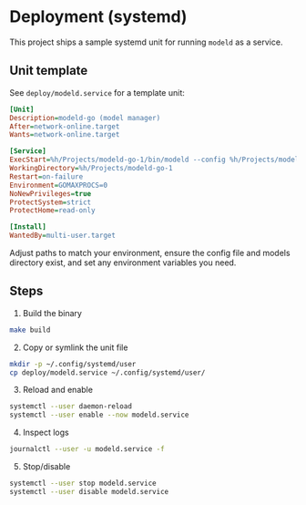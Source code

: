# Deployment (systemd)

This project ships a sample systemd unit for running `modeld` as a service.

## Unit template

See `deploy/modeld.service` for a template unit:

```ini
[Unit]
Description=modeld-go (model manager)
After=network-online.target
Wants=network-online.target

[Service]
ExecStart=%h/Projects/modeld-go-1/bin/modeld --config %h/Projects/modeld-go-1/configs/models.yaml --addr :8080
WorkingDirectory=%h/Projects/modeld-go-1
Restart=on-failure
Environment=GOMAXPROCS=0
NoNewPrivileges=true
ProtectSystem=strict
ProtectHome=read-only

[Install]
WantedBy=multi-user.target
```

Adjust paths to match your environment, ensure the config file and models directory exist, and set any environment variables you need.

## Steps

1) Build the binary
```bash
make build
```

2) Copy or symlink the unit file
```bash
mkdir -p ~/.config/systemd/user
cp deploy/modeld.service ~/.config/systemd/user/
```

3) Reload and enable
```bash
systemctl --user daemon-reload
systemctl --user enable --now modeld.service
```

4) Inspect logs
```bash
journalctl --user -u modeld.service -f
```

5) Stop/disable
```bash
systemctl --user stop modeld.service
systemctl --user disable modeld.service
```
